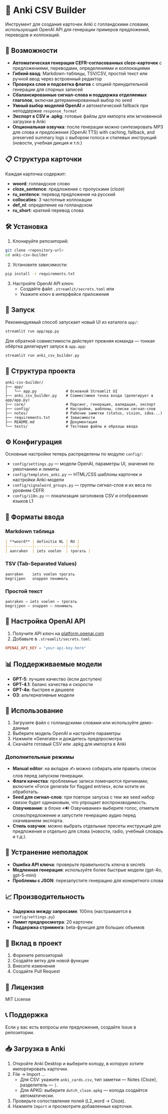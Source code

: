 # 📘 Anki CSV Builder

Инструмент для создания карточек Anki с голландскими словами, использующий OpenAI API для генерации примеров предложений, переводов и коллокаций.

## 🚀 Возможности

- **Автоматическая генерация CEFR-согласованных cloze-карточек** с предложениями, переводами, определениями и коллокациями
- **Гибкий ввод**: Markdown-таблицы, TSV/CSV, простой текст или ручной ввод через встроенный редактор
- **Проверка слов и подсветка флагов** с опцией принудительной генерации для спорных записей
- **Сбалансированные сигнал-слова и поддержка отделяемых глаголов**, включая детерминированный выбор по seed
- **Умный выбор моделей OpenAI** и автоматический fallback при неподдержке `response_format`
- **Экспорт в CSV и .apkg**: готовые файлы для импорта или мгновенной загрузки в Anki
- **Опциональная озвучка**: после генерации можно синтезировать MP3 для слова и предложения (OpenAI TTS) with caching, fallback, and preserved summary logs с выбором голоса и стилевых инструкций (новости, учебная дикция и т.п.)

## 📋 Структура карточки

Каждая карточка содержит:
- **woord**: голландское слово
- **cloze_sentence**: предложение с пропусками (cloze)
- **ru_sentence**: перевод предложения на русский
- **collocaties**: 3 частотные коллокации
- **def_nl**: определение на голландском
- **ru_short**: краткий перевод слова

## 🛠️ Установка

1. Клонируйте репозиторий:
```bash
git clone <repository-url>
cd anki-csv-builder
```

2. Установите зависимости:
```bash
pip install -r requirements.txt
```

3. Настройте OpenAI API ключ:
   - Создайте файл `.streamlit/secrets.toml` или
   - Укажите ключ в интерфейсе приложения

## 🚀 Запуск

Рекомендуемый способ запускает новый UI из каталога `app/`:

```bash
streamlit run app/app.py
```

Для обратной совместимости действует прежняя команда — тонкая обёртка делегирует запуск в `app.app`:

```bash
streamlit run anki_csv_builder.py
```

## 📁 Структура проекта

```
anki-csv-builder/
├── app/
│   └── app.py             # Основной Streamlit UI
├── anki_csv_builder.py    # Совместимая точка входа (делегирует в app/app.py)
├── core/                  # Парсинг, генерация, валидация, экспорт
├── config/                # Настройки, шаблоны, списки сигнал-слов
├── notes/                 # Рабочие заметки (status, vision, idea...)
├── requirements.txt       # Зависимости
├── README.md              # Документация
└── tests/                 # Тестовые файлы и образцы ввода
```

## ⚙️ Конфигурация

Основные настройки теперь распределены по модулю `config/`:

- `config/settings.py` — модели OpenAI, параметры UI, значения по умолчанию и лимиты
- `config/templates_anki.py` — HTML/CSS шаблоны карточек и настройки Anki-модели
- `config/signalword_groups.py` — группы сигнал-слов и их веса по уровням CEFR
- `config/i18n.py` — локализация заголовков CSV и отображения языков L1

## 📝 Форматы ввода

### Markdown таблица
```markdown
| **woord** | definitie NL | RU |
|-----------|--------------|----|
| aanraken  | iets voelen  | трогать |
```

### TSV (Tab-Separated Values)
```
aanraken	iets voelen	трогать
begrijpen	snappen	понимать
```

### Простой текст
```
aanraken — iets voelen — трогать
begrijpen — snappen — понимать
```

## 🔧 Настройка OpenAI API

1. Получите API ключ на [platform.openai.com](https://platform.openai.com)
2. Добавьте в `.streamlit/secrets.toml`:
```toml
OPENAI_API_KEY = "your-api-key-here"
```

## 📊 Поддерживаемые модели

- **GPT-5**: лучшее качество (если доступен)
- **GPT-4.1**: баланс качества и скорости
- **GPT-4o**: быстрее и дешевле
- **O3**: альтернативные модели

## 🎯 Использование

1. Загрузите файл с голландскими словами или используйте демо-данные
2. Выберите модель OpenAI и настройте параметры
3. Нажмите «Generate» и дождитесь предпросмотра
4. Скачайте готовый CSV или .apkg для импорта в Anki

### Дополнительные режимы

- **Manual editor**: на вкладке ✍️ можно собирать или править список слов перед запуском генерации.
- **Флаги качества**: проблемные записи помечаются причинами; включите «Force generate for flagged entries», если хотите их обработать.
- **Seed для сигнал-слов**: при повторе запуска с тем же seed набор связок будет одинаковым, что упрощает воспроизводимость.
- **Озвучивание**: в блоке «🔊 Озвучивание» выберите голос, отметьте слово/предложение и запустите генерацию аудио перед скачиванием экспорта.
- **Стиль озвучки**: можно выбрать отдельные пресеты инструкций для предложения и отдельно для слова (новости, radio, учебный словарь и т.д.).

## 🐛 Устранение неполадок

- **Ошибка API ключа**: проверьте правильность ключа в secrets
- **Медленная генерация**: используйте более быстрые модели (gpt-4o, gpt-5-mini)
- **Проблемы с JSON**: перезапустите генерацию для конкретного слова

## 📈 Производительность

- **Задержка между запросами**: 100ms (настраивается в `config/settings.py`)
- **Лимит предпросмотра**: 20 карточек
- **Поддержка стриминга**: beta-функция для больших объемов

## 🤝 Вклад в проект

1. Форкните репозиторий
2. Создайте ветку для новой функции
3. Внесите изменения
4. Создайте Pull Request

## 📄 Лицензия

MIT License

## 📞 Поддержка

Если у вас есть вопросы или предложения, создайте Issue в репозитории.




## 📥 Загрузка в Anki

1. Откройте Anki Desktop и выберите колоду, в которую хотите импортировать карточки.
2. File → Import …
   - Для CSV: укажите `anki_cards.csv`, тип заметки — Notes (Cloze), разделитель — `|`.
   - Для APKG: выберите `dutch_cloze.apkg` — колода создаётся автоматически.
3. Проверьте сопоставление полей (L2_word → Cloze).
4. Нажмите `Import` и просмотрите добавленные карточки.
